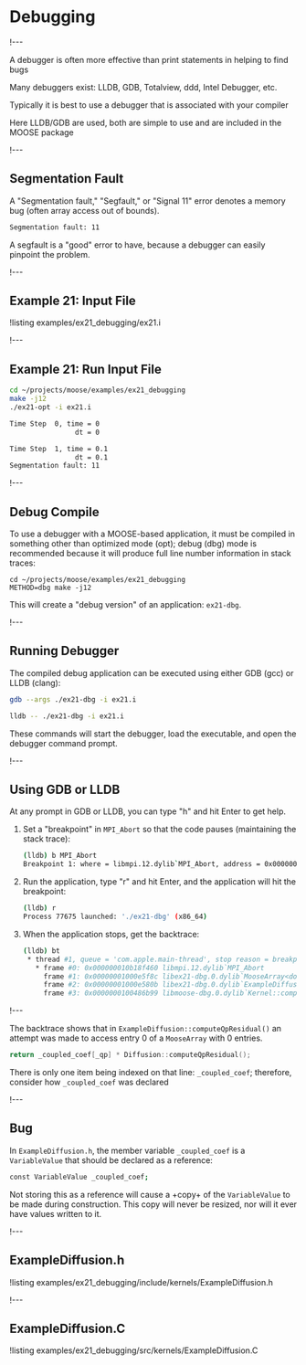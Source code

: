 # Debugging

!---

A debugger is often more effective than print statements in helping to find bugs

Many debuggers exist: LLDB, GDB, Totalview, ddd, Intel Debugger, etc.

Typically it is best to use a debugger that is associated with your compiler

Here LLDB/GDB are used, both are simple to use and are included in the MOOSE package

!---

## Segmentation Fault

A "Segmentation fault," "Segfault," or "Signal 11" error denotes a memory bug (often array access out
of bounds).

```bash
Segmentation fault: 11
```

A segfault is a "good" error to have, because a debugger can easily pinpoint the problem.

!---

## Example 21: Input File

!listing examples/ex21_debugging/ex21.i

!---

## Example 21: Run Input File

```bash
cd ~/projects/moose/examples/ex21_debugging
make -j12
./ex21-opt -i ex21.i

Time Step  0, time = 0
                dt = 0

Time Step  1, time = 0.1
                dt = 0.1
Segmentation fault: 11
```

!---

## Debug Compile

To use a debugger with a MOOSE-based application, it must be compiled in something
other than optimized mode (opt); debug (dbg) mode is recommended because it will produce full line
number information in stack traces:

```text
cd ~/projects/moose/examples/ex21_debugging
METHOD=dbg make -j12
```

This will create a "debug version" of an application: `ex21-dbg`.

!---

## Running Debugger

The compiled debug application can be executed using either GDB (gcc) or LLDB (clang):

```bash
gdb --args ./ex21-dbg -i ex21.i
```

```bash
lldb -- ./ex21-dbg -i ex21.i
```

These commands will start the debugger, load the executable, and open the debugger command prompt.

!---

## Using GDB or LLDB

At any prompt in GDB or LLDB, you can type "h" and hit Enter to get help.

1. Set a "breakpoint" in `MPI_Abort` so that the code pauses (maintaining the stack trace):

   ```bash
   (lldb) b MPI_Abort
   Breakpoint 1: where = libmpi.12.dylib`MPI_Abort, address = 0x000000010b18f460
   ```

2. Run the application, type "r" and hit Enter, and the application will hit the breakpoint:

   ```bash
   (lldb) r
   Process 77675 launched: './ex21-dbg' (x86_64)
   ```

3. When the application stops, get the backtrace:

   ```bash
   (lldb) bt
    * thread #1, queue = 'com.apple.main-thread', stop reason = breakpoint 1.1
      * frame #0: 0x000000010b18f460 libmpi.12.dylib`MPI_Abort
        frame #1: 0x00000001000e5f8c libex21-dbg.0.dylib`MooseArray<double>::operator[](this=0x0000000112919388, i=0) const at MooseArray.h:276
        frame #2: 0x00000001000e580b libex21-dbg.0.dylib`ExampleDiffusion::computeQpResidual(this=0x0000000112918a18) at ExampleDiffusion.C:37
        frame #3: 0x0000000100486b99 libmoose-dbg.0.dylib`Kernel::computeResidual(this=0x0000000112918a18) at Kernel.C:99
   ```

!---

The backtrace shows that in `ExampleDiffusion::computeQpResidual()` an attempt was made to access
entry 0 of a `MooseArray` with 0 entries.


```C++
return _coupled_coef[_qp] * Diffusion::computeQpResidual();
```

There is only one item being indexed on that line: `_coupled_coef`; therefore, consider how
`_coupled_coef` was declared

!---

## Bug

In `ExampleDiffusion.h`, the member variable `_coupled_coef` is a `VariableValue` that should be
declared as a reference:

```bash
const VariableValue _coupled_coef;
```

Not storing this as a reference will cause a +copy+ of the `VariableValue` to be made during
construction. This copy will never be resized, nor will it ever have values written to it.

!---

## ExampleDiffusion.h

!listing examples/ex21_debugging/include/kernels/ExampleDiffusion.h

!---

## ExampleDiffusion.C

!listing examples/ex21_debugging/src/kernels/ExampleDiffusion.C
